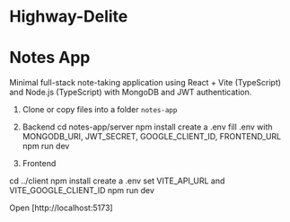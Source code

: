 # Highway-Delite
# Notes App

Minimal full-stack note-taking application using React + Vite (TypeScript) and Node.js (TypeScript) with MongoDB and JWT authentication.


1. Clone or copy files into a folder `notes-app`

2. Backend
cd notes-app/server
npm install
create a .env
fill .env with MONGODB_URI, JWT_SECRET, GOOGLE_CLIENT_ID, FRONTEND_URL
npm run dev

3. Frontend

cd ../client
npm install
create a .env
set VITE_API_URL and VITE_GOOGLE_CLIENT_ID
npm run dev

Open [http://localhost:5173]

